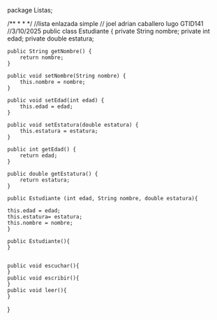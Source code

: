 package Listas;

/**
 *
 * 
 */
//lista enlazada simple
// joel adrian caballero lugo GTID141
//3/10/2025
public class Estudiante {
    private String nombre;
    private int edad;
    private double estatura;

    public String getNombre() {
        return nombre;
    }

    public void setNombre(String nombre) {
        this.nombre = nombre;
    }

    public void setEdad(int edad) {
        this.edad = edad;
    }

    public void setEstatura(double estatura) {
        this.estatura = estatura;
    }

    public int getEdad() {
        return edad;
    }

    public double getEstatura() {
        return estatura;
    }
    
    public Estudiante (int edad, String nombre, double estatura){
    
    this.edad = edad;
    this.estatura= estatura;
    this.nombre = nombre;
    }
    
    public Estudiante(){
    }
    
    
    public void escuchar(){
    }
    public void escribir(){
    }
    public void leer(){
    }
}
